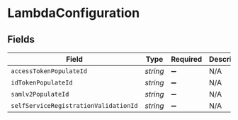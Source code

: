 # LambdaConfiguration


## Fields

| Field                                 | Type                                  | Required                              | Description                           |
| ------------------------------------- | ------------------------------------- | ------------------------------------- | ------------------------------------- |
| `accessTokenPopulateId`               | *string*                              | :heavy_minus_sign:                    | N/A                                   |
| `idTokenPopulateId`                   | *string*                              | :heavy_minus_sign:                    | N/A                                   |
| `samlv2PopulateId`                    | *string*                              | :heavy_minus_sign:                    | N/A                                   |
| `selfServiceRegistrationValidationId` | *string*                              | :heavy_minus_sign:                    | N/A                                   |